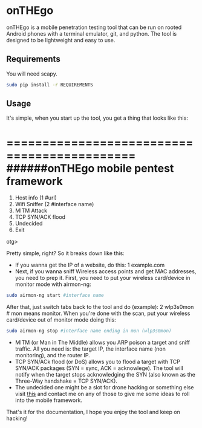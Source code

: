 # onTHEgo
onTHEgo is a mobile penetration testing tool that can be run on rooted Android phones with a terminal emulator, git, and python. The tool is designed to be lightweight and easy to use.

## Requirements
You will need scapy. 
```bash
sudo pip install -r REQUIREMENTS
```
## Usage
It's simple, when you start up the tool, you get a thing that looks like this:

============================================
######onTHEgo mobile pentest framework        
============================================
1. Host info (1 #url)
2. Wifi Sniffer (2 #interface name)
3. MITM Attack
4. TCP SYN/ACK flood
5. Undecided
6. Exit

otg>

Pretty simple, right? So it breaks down like this:
* If you wanna get the IP of a website, do this: 1 example.com
* Next, if you wanna sniff Wireless access points and get MAC addresses, you need to prep it.
First, you need to put your wireless card/device in monitor mode with airmon-ng:
```bash
sudo airmon-ng start #interface name
```
After that, just switch tabs back to the tool and do (example): 2 wlp3s0mon # mon means monitor.
When you're done with the scan, put your wireless card/device out of monitor mode doing this:
```bash
sudo airmon-ng stop #interface name ending in mon (wlp3s0mon)
```
* MITM (or Man in The Middle) allows you ARP poison a target and sniff traffic. All you need is: the target IP, the interface name (non monitoring), and the router IP.
* TCP SYN/ACk flood (or DoS) allows you to flood a target with TCP SYN/ACK packages (SYN = sync, ACK = acknowlege). The tool will notify when the target stops acknowledging the SYN (also known as the Three-Way handshake = TCP SYN/ACK).
* The undecided one might be a slot for drone hacking or something else visit [this](r3c0nx00.github.io/contact.html) and contact me on any of those to give me some ideas to roll into the mobile framework.

That's it for the documentation, I hope you enjoy the tool and keep on hacking!   
